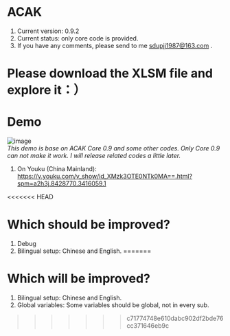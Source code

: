﻿# ACAK
1. Current version: 0.9.2
2. Current status: only core code is provided.
3. If you have any comments, please send to me sdupjj1987@163.com . 

# Please download the XLSM file and explore it：）

# Demo
 ![image](https://github.com/sdupjj/ACAK/blob/master/screenshots/20181224%20DEMO%2001.jpg)  
*This demo is base on ACAK Core 0.9 and some other codes. Only Core 0.9 can not make it work. I will release related codes a little later.*  

1. On Youku (China Mainland):  
https://v.youku.com/v_show/id_XMzk3OTE0NTk0MA==.html?spm=a2h3j.8428770.3416059.1  

<<<<<<< HEAD
# Which should be improved?
1. Debug
2. Bilingual setup: Chinese and English.
=======
# Which will be improved?
1. Bilingual setup: Chinese and English.
2. Global variables: Some variables should be global, not in every sub.
>>>>>>> c71774748e610dabc902df2bde76cc371646eb9c
